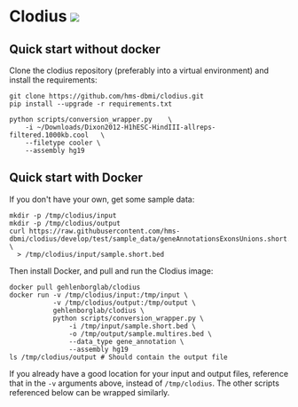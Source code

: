 # Clodius <img src="https://travis-ci.org/hms-dbmi/clodius.svg?branch=develop"/>

## Quick start without docker

Clone the clodius repository (preferably into a virtual environment) and install the requirements:

```
git clone https://github.com/hms-dbmi/clodius.git
pip install --upgrade -r requirements.txt

python scripts/conversion_wrapper.py    \
    -i ~/Downloads/Dixon2012-H1hESC-HindIII-allreps-filtered.1000kb.cool   \
    --filetype cooler \
    --assembly hg19
```

## Quick start with Docker

If you don't have your own, get some sample data:
```
mkdir -p /tmp/clodius/input
mkdir -p /tmp/clodius/output
curl https://raw.githubusercontent.com/hms-dbmi/clodius/develop/test/sample_data/geneAnnotationsExonsUnions.short.bed \
  > /tmp/clodius/input/sample.short.bed 
```
Then install Docker, and pull and run the Clodius image:
```
docker pull gehlenborglab/clodius
docker run -v /tmp/clodius/input:/tmp/input \
           -v /tmp/clodius/output:/tmp/output \
           gehlenborglab/clodius \
           python scripts/conversion_wrapper.py \
               -i /tmp/input/sample.short.bed \
               -o /tmp/output/sample.multires.bed \
               --data_type gene_annotation \
               --assembly hg19
ls /tmp/clodius/output # Should contain the output file
```

If you already have a good location for your input and output files,
reference that in the `-v` arguments above, instead of `/tmp/clodius`.
The other scripts referenced below can be wrapped similarly.

